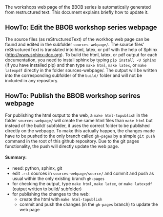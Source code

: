 The workshops web page of the BBOB series is automatically generated from restructured text. This
document explains briefly how to update it.

HowTo: Edit the BBOB workshop series webpage
--------------------------------------------
The source files (as reStructuredText) of the workhop web page can be found and edited in the subfolder `sources-webpage/`.
The source files' reStructuredText is
translated into html, latex, or pdf with the help of Sphinx (http://www.sphinx-doc.org). To build the html, latex, or pdf
output for each documentation, you need to install sphinx by typing `pip install -U Sphinx` (if you have installed pip) and then
type `make html`, `make latex`, or `make latexpdf` directly in the folder sources-webpage/. The output will be written into
the corresponding subfolder of the `build/` folder and will not be included in any repository.


HowTo: Publish the BBOB workshop serires webpage
------------------------------------------------
For publishing the html output to the web, a `make html-topublish` in the folder `sources-webpage/` will create the
same html files than `make html` but instead of the build/ subfolder, it uses the correct folder to be published
directly on the webpage. To make this actually happen, the changes made have to be pushed to the only branch called
`gh-pages` by a simple `git push` command in the root of this github repository. Due to the git pages functionality,
the push will directly update the web page.



#### Summary:
- need: python, sphinx, git
- edit `.rst` sources in `sources-webpage/source/` and commit and push as usual within the only existing branch `gh-pages`
- for checking the output, type `make html`, `make latex`, or `make latexpdf` (output written to build/ subfolder)
- for publishing the changes to the web:
  - create the html with `make html-topublish`
  - commit and push the changes (in the `gh-pages` branch) to update the web page